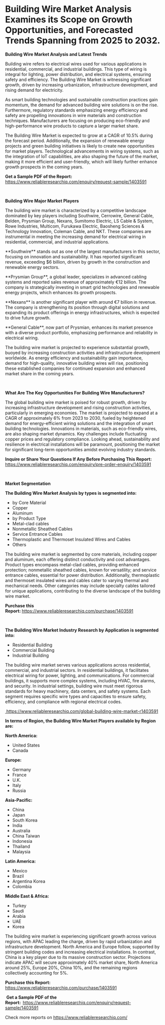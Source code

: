 <p><h1>Building Wire Market Analysis Examines its Scope on Growth Opportunities, and Forecasted Trends Spanning from 2025 to 2032.</h1></p><p><strong>Building Wire Market Analysis and Latest Trends</strong></p>
<p><p>Building wire refers to electrical wires used for various applications in residential, commercial, and industrial buildings. This type of wiring is integral for lighting, power distribution, and electrical systems, ensuring safety and efficiency. The Building Wire Market is witnessing significant growth, driven by increasing urbanization, infrastructure development, and rising demand for electricity.</p><p>As smart building technologies and sustainable construction practices gain momentum, the demand for advanced building wire solutions is on the rise. Furthermore, regulatory standards emphasizing energy efficiency and safety are propelling innovations in wire materials and construction techniques. Manufacturers are focusing on producing eco-friendly and high-performance wire products to capture a larger market share.</p><p>The Building Wire Market is expected to grow at a CAGR of 10.5% during the forecast period. Additionally, the expansion of renewable energy projects and green building initiatives is likely to create new opportunities for market players. Technological advancements in wiring systems, such as the integration of IoT capabilities, are also shaping the future of the market, making it more efficient and user-friendly, which will likely further enhance growth prospects in the coming years.</p></p>
<p><strong>Get a Sample PDF of the Report:&nbsp;</strong> <a href="https://www.reliableresearchiq.com/enquiry/request-sample/1403591?utm_campaign=1870&utm_medium=2&utm_source=Github&utm_content=ia&utm_term=13012025&utm_id=building-wire">https://www.reliableresearchiq.com/enquiry/request-sample/1403591</a></p>
<p>&nbsp;</p>
<p><strong>Building Wire Major Market Players</strong></p>
<p><p>The building wire market is characterized by a competitive landscape dominated by key players including Southwire, Cerrowire, General Cable, Belden, Prysmian Group, Nexans, Sumitomo Electric, LS Cable & System, Rowe Industries, Multicom, Furukawa Electric, Baosheng Sciences & Technology Innovation, Coleman Cable, and NKT. These companies are instrumental in meeting the increasing demand for electrical wiring in residential, commercial, and industrial applications.</p><p>**Southwire** stands out as one of the largest manufacturers in this sector, focusing on innovation and sustainability. It has reported significant revenue, exceeding $6 billion, driven by growth in the construction and renewable energy sectors.</p><p>**Prysmian Group**, a global leader, specializes in advanced cabling systems and reported sales revenue of approximately €12 billion. The company is strategically investing in smart grid technologies and renewable energy projects, which enhances its growth prospects.</p><p>**Nexans** is another significant player with around €7 billion in revenue. The company is strengthening its position through digital solutions and expanding its product offerings in energy infrastructures, which is expected to drive future growth.</p><p>**General Cable**, now part of Prysmian, enhances its market presence with a diverse product portfolio, emphasizing performance and reliability in electrical wiring.</p><p>The building wire market is projected to experience substantial growth, buoyed by increasing construction activities and infrastructure development worldwide. As energy efficiency and sustainability gain importance, demand for high-quality, innovative building wires will rise, positioning these established companies for continued expansion and enhanced market share in the coming years.</p></p>
<p>&nbsp;</p>
<p><strong>What Are The Key Opportunities For Building Wire Manufacturers?</strong></p>
<p><p>The global building wire market is poised for robust growth, driven by increasing infrastructure development and rising construction activities, particularly in emerging economies. The market is projected to expand at a CAGR of approximately 6% from 2023 to 2030, fueled by heightened demand for energy-efficient wiring solutions and the integration of smart building technologies. Innovations in materials, such as eco-friendly wires, are also shaping market dynamics. Key challenges include fluctuating copper prices and regulatory compliance. Looking ahead, sustainability and resilience in electrical installations will be paramount, positioning the market for significant long-term opportunities amidst evolving industry standards.</p></p>
<p><strong>Inquire or Share Your Questions If Any Before Purchasing This Report:</strong> <a href="https://www.reliableresearchiq.com/enquiry/pre-order-enquiry/1403591?utm_campaign=1870&utm_medium=2&utm_source=Github&utm_content=ia&utm_term=13012025&utm_id=building-wire">https://www.reliableresearchiq.com/enquiry/pre-order-enquiry/1403591</a></p>
<p>&nbsp;</p>
<p><strong>Market Segmentation</strong></p>
<p><strong>The Building Wire Market Analysis by types is segmented into:</strong></p>
<p><ul><li>by Core Material</li><li>Copper</li><li>Aluminum</li><li>by Product Type</li><li>Metal-clad cables</li><li>Nonmetallic Sheathed Cables</li><li>Service Entrance Cables</li><li>Thermoplastic and Thermoset Insulated Wires and Cables</li><li>Others</li></ul></p>
<p><p>The building wire market is segmented by core materials, including copper and aluminum, each offering distinct conductivity and cost advantages. Product types encompass metal-clad cables, providing enhanced protection; nonmetallic sheathed cables, known for versatility; and service entrance cables, essential for power distribution. Additionally, thermoplastic and thermoset insulated wires and cables cater to varying thermal and mechanical needs. Other categories may include specialty cables tailored for unique applications, contributing to the diverse landscape of the building wire market.</p></p>
<p><strong>Purchase this Report:&nbsp;</strong><a href="https://www.reliableresearchiq.com/purchase/1403591?utm_campaign=1870&utm_medium=2&utm_source=Github&utm_content=ia&utm_term=13012025&utm_id=building-wire">https://www.reliableresearchiq.com/purchase/1403591</a></p>
<p>&nbsp;</p>
<p><strong>The Building Wire Market Industry Research by Application is segmented into:</strong></p>
<p><ul><li>Residential Building</li><li>Commercial Building</li><li>Industrial Building</li></ul></p>
<p><p>The building wire market serves various applications across residential, commercial, and industrial sectors. In residential buildings, it facilitates electrical wiring for power, lighting, and communications. For commercial buildings, it supports more complex systems, including HVAC, fire alarms, and security. In industrial settings, building wire must meet rigorous standards for heavy machinery, data centers, and safety systems. Each segment requires specific wire types and capacities to ensure safety, efficiency, and compliance with regional electrical codes.</p></p>
<p><a href="https://www.reliableresearchiq.com/global-building-wire-market-r1403591?utm_campaign=1870&utm_medium=2&utm_source=Github&utm_content=ia&utm_term=13012025&utm_id=building-wire">&nbsp;https://www.reliableresearchiq.com/global-building-wire-market-r1403591</a></p>
<p><strong>In terms of Region, the Building Wire Market Players available by Region are:</strong></p>
<p>
    <p> <strong> North America: </strong>
        <ul>
            <li>United States</li>
            <li>Canada</li>
        </ul>
        </p> 
    <p> <strong> Europe: </strong>
        <ul>
            <li>Germany</li>
            <li>France</li>
            <li>U.K.</li>
            <li>Italy</li>
            <li>Russia</li>
        </ul>
        </p> 
    <p> <strong> Asia-Pacific: </strong>
        <ul>
            <li>China</li>
            <li>Japan</li>
            <li>South Korea</li>
            <li>India</li>
            <li>Australia</li>
            <li>China Taiwan</li>
            <li>Indonesia</li>
            <li>Thailand</li>
            <li>Malaysia</li>
        </ul>
        </p> 
    <p> <strong> Latin America: </strong>
        <ul>
            <li>Mexico</li>
            <li>Brazil</li>
            <li>Argentina Korea</li>
            <li>Colombia</li>
        </ul>
        </p> 
    <p> <strong> Middle East & Africa: </strong>
        <ul>
            <li>Turkey</li>
            <li>Saudi</li>
            <li>Arabia</li>
            <li>UAE</li>
            <li>Korea</li>
        </ul>
    </p>
    </p>
<p><p>The building wire market is experiencing significant growth across various regions, with APAC leading the charge, driven by rapid urbanization and infrastructure development. North America and Europe follow, supported by stringent building codes and increasing electrical installations. In contrast, China is a key player due to its massive construction sector. Projections indicate APAC will secure approximately 40% market share, North America around 25%, Europe 20%, China 10%, and the remaining regions collectively accounting for 5%.</p></p>
<p><strong>Purchase this Report: </strong><a href="https://www.reliableresearchiq.com/purchase/1403591?utm_campaign=1870&utm_medium=2&utm_source=Github&utm_content=ia&utm_term=13012025&utm_id=building-wire">https://www.reliableresearchiq.com/purchase/1403591</a></p>
<p>&nbsp;<strong>Get a Sample PDF of the Report:&nbsp;&nbsp;</strong><a href="https://www.reliableresearchiq.com/enquiry/request-sample/1403591?utm_campaign=1870&utm_medium=2&utm_source=Github&utm_content=ia&utm_term=13012025&utm_id=building-wire">https://www.reliableresearchiq.com/enquiry/request-sample/1403591</a></p>
<p><strong></strong></p>
<p>Check more reports on <a href="https://www.reliableresearchiq.com/?utm_campaign=1870&utm_medium=2&utm_source=Github&utm_content=ia&utm_term=13012025&utm_id=building-wire">https://www.reliableresearchiq.com/</a></p>